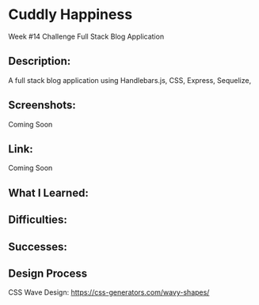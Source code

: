 # Cuddly Happiness
Week #14 Challenge Full Stack Blog Application

## Description:
A full stack blog application using Handlebars.js, CSS, Express, Sequelize, 

## Screenshots:
Coming Soon

## Link:
Coming Soon

## What I Learned:

## Difficulties:

## Successes:


## Design Process


CSS Wave Design: https://css-generators.com/wavy-shapes/
